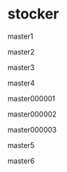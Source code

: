 # stocker

master1

master2

master3

master4

master000001

master000002

master000003

master5

master6

